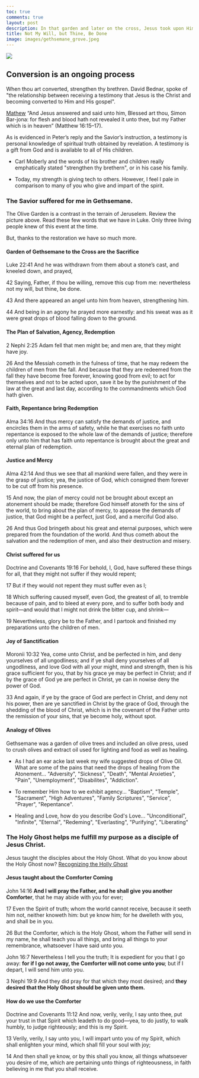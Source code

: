 ```yaml
---
toc: true
comments: true
layout: post
description: In that garden and later on the cross, Jesus took upon Himself the sins, pains, and sufferings of every person who ever lived.
title: Not My Will, but Thine, Be Done
image: images/gethsemane_grove.jpeg
---
```


![]({{site.baseurl}}/images/gethsemane_grove.jpeg)

## Conversion is an ongoing process
When thou art converted, strengthen thy brethren.  David Bednar, spoke of "the relationship between receiving a testimony that Jesus is the Christ and becoming converted to Him and His gospel".

[Mathew](https://www.churchofjesuschrist.org/study/scriptures/nt/matt/16.15-17?lang=eng#p15)
“And Jesus answered and said unto him, Blessed art thou, Simon Bar-jona: for flesh and blood hath not revealed it unto thee, but my Father which is in heaven” (Matthew 16:15–17).

As is evidenced in Peter’s reply and the Savior’s instruction, a testimony is personal knowledge of spiritual truth obtained by revelation. A testimony is a gift from God and is available to all of His children. 

- Carl Moberly and the words of his brother and children really emphatically stated "strengthen thy brethern", or in his case his family.

- Today, my strength is giving tech to others.  However, I feel I pale in comparison to many of you who give and impart of the spirit.

### The Savior suffered for me in Gethsemane.
The Olive Garden is a contrast in the terrain of Jeruselem.  Review the picture above.  Read these few words that we have in Luke.  Only three living people knew of this event at the time.

But, thanks to the restoration we have so much more.

#### Garden of Gethsemane to the Cross are the Sacrifice

Luke 22:41 And he was withdrawn from them about a stone’s cast, and kneeled down, and prayed,

42 Saying, Father, if thou be willing, remove this cup from me: nevertheless not my will, but thine, be done.

43 And there appeared an angel unto him from heaven, strengthening him.

44 And being in an agony he prayed more earnestly: and his sweat was as it were great drops of blood falling down to the ground.

#### The Plan of Salvation, Agency, Redemption

2 Nephi 2:25 Adam fell that men might be; and men are, that they might have joy.

26 And the Messiah cometh in the fulness of time, that he may redeem the children of men from the fall. And because that they are redeemed from the fall they have become free forever, knowing good from evil; to act for themselves and not to be acted upon, save it be by the punishment of the law at the great and last day, according to the commandments which God hath given.

#### Faith, Repentance bring Redemption

Alma 34:16 And thus mercy can satisfy the demands of justice, and encircles them in the arms of safety, while he that exercises no faith unto repentance is exposed to the whole law of the demands of justice; therefore only unto him that has faith unto repentance is brought about the great and eternal plan of redemption.

#### Justice and Mercy

Alma 42:14 And thus we see that all mankind were fallen, and they were in the grasp of justice; yea, the justice of God, which consigned them forever to be cut off from his presence.

15 And now, the plan of mercy could not be brought about except an atonement should be made; therefore God himself atoneth for the sins of the world, to bring about the plan of mercy, to appease the demands of justice, that God might be a perfect, just God, and a merciful God also.

26 And thus God bringeth about his great and eternal purposes, which were prepared from the foundation of the world. And thus cometh about the salvation and the redemption of men, and also their destruction and misery.

#### Christ suffered for us

Doctrine and Covenants 19:16 For behold, I, God, have suffered these things for all, that they might not suffer if they would repent;

17 But if they would not repent they must suffer even as I;

18 Which suffering caused myself, even God, the greatest of all, to tremble because of pain, and to bleed at every pore, and to suffer both body and spirit—and would that I might not drink the bitter cup, and shrink—

19 Nevertheless, glory be to the Father, and I partook and finished my preparations unto the children of men.

#### Joy of Sanctification

Moronii 10:32 Yea, come unto Christ, and be perfected in him, and deny yourselves of all ungodliness; and if ye shall deny yourselves of all ungodliness, and love God with all your might, mind and strength, then is his grace sufficient for you, that by his grace ye may be perfect in Christ; and if by the grace of God ye are perfect in Christ, ye can in nowise deny the power of God.

33 And again, if ye by the grace of God are perfect in Christ, and deny not his power, then are ye sanctified in Christ by the grace of God, through the shedding of the blood of Christ, which is in the covenant of the Father unto the remission of your sins, that ye become holy, without spot.

#### Analogy of Olives

Gethsemane was a garden of olive trees and included an olive press, used to crush olives and extract oil used for lighting and food as well as healing.

- As I had an ear acke last week my wife suggested drops of Olive Oil.  What are some of the pains that need the drops of healing from the Atonement... "Adversity", "Sickness", "Death", "Mental Anxieties", "Pain", "Unemployment", "Disabilites", "Addiction".

- To remember Him how to we exhibit agency... "Baptism", "Temple", "Sacrament", "High Adventures", "Family Scriptures", "Service", "Prayer", "Repentance".

- Healing and Love, how do you describe God's Love...  "Unconditional", "Infinite", "Eternal", "Redeming", "Everlasting", "Purifying", "Liberating"

### The Holy Ghost helps me fulfill my purpose as a disciple of Jesus Christ.
Jesus taught the disciples about the Holy Ghost. What do you know about the Holy Ghost now?  [Recognizing the Holly Ghost](https://youtu.be/8YlzWPPiH4A?t=162)

#### Jesus taught about the Comforter Coming

John 14:16 <b>And I will pray the Father, and he shall give you another Comforter</b>, that he may abide with you for ever;

17 Even the Spirit of truth; whom the world cannot receive, because it seeth him not, neither knoweth him: but ye know him; for he dwelleth with you, and shall be in you.

26 But the Comforter, which is the Holy Ghost, whom the Father will send in my name, he shall teach you all things, and bring all things to your remembrance, whatsoever I have said unto you.

John 16:7 Nevertheless I tell you the truth; It is expedient for you that I go away: <b>for if I go not away, the Comforter will not come unto you</b>; but if I depart, I will send him unto you.

3 Nephi 19:9 And they did pray for that which they most desired; and <b>they desired that the Holy Ghost should be given unto them.</b>

#### How do we use the Comforter

Doctrine and Covenants 11:12 And now, verily, verily, I say unto thee, put your trust in that Spirit which leadeth to do good—yea, to do justly, to walk humbly, to judge righteously; and this is my Spirit.

13 Verily, verily, I say unto you, I will impart unto you of my Spirit, which shall enlighten your mind, which shall fill your soul with joy;

14 And then shall ye know, or by this shall you know, all things whatsoever you desire of me, which are pertaining unto things of righteousness, in faith believing in me that you shall receive.
